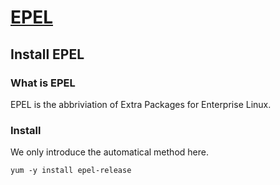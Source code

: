 
# [EPEL](/OS/CentOS/EPEL)

## Install EPEL
### What is EPEL
EPEL is the abbriviation of Extra Packages for Enterprise Linux.
### Install
We only introduce the automatical method here.
````
yum -y install epel-release
````

